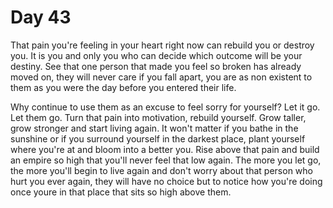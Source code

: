 # Day 43

That pain you're feeling in your heart right now can rebuild you or destroy you. It is you and only you who can decide which outcome will be your destiny. See that one person that made you feel so broken has already moved on, they will never care if you fall apart, you are as non existent to them as you were the day before you entered their life.

Why continue to use them as an excuse to feel sorry for yourself? Let it go. Let them go. Turn that pain into motivation, rebuild yourself. Grow taller, grow stronger and start living again. It won't matter if you bathe in the sunshine or if you surround yourself in the darkest place, plant yourself where you're at and bloom into a better you. Rise above that pain and build an empire so high that you'll never feel that low again. The more you let go, the more you'll begin to live again and don't worry about that person who hurt you ever again, they will have no choice but to notice how you're doing once youre in that place that sits so high above them.
